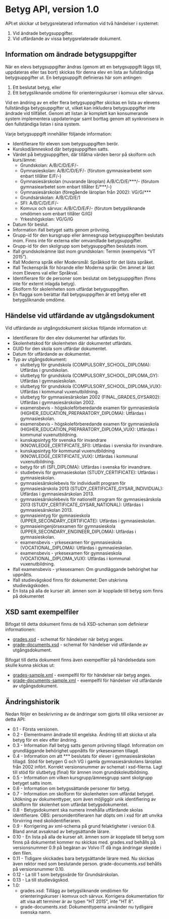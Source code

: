 Betyg API, version 1.0
======================
API:et skickar ut betygsrelaterad information vid två händelser i systemet:

1. Vid ändrade betygsuppgifter.
2. Vid utfärdande av vissa betygsrelaterade dokument.

Information om ändrade betygsuppgifter
--------------------------------------
När en elevs betygsuppgifter ändras (genom att en betygsuppgift läggs till, uppdateras eller tas bort) skickas för denna elev en lista av fullständiga betygsuppgifter ut. En betygsuppgift definieras här som antingen:

1. Ett beslutat betyg, eller
2. Ett betygsliknande omdöme för orienteringskurser i komvux eller särvux.

Vid en ändring av en eller flera betygsuppgifter skickas en lista av elevens fullständiga betygsuppgifter ut, vilket kan inkludera betygsuppgifter inte ändrade vid tillfället. Genom att listan är komplett kan konsumerande system implementera uppdateringar samt borttag genom att synkronisera in den fullständiga listan i sina system.

Varje betygsuppgift innehåller följande information:

- Identifierare för eleven som betygsuppgiften berör.
- Kurskod/ämneskod där betygsuppgiften satts.
- Värdet på betygsuppgiften, där tillåtna värden beror på skolform och kurs/ämne:
  - Grundskolan: A/B/C/D/E/F/-
  - Gymnasieskolan: A/B/C/D/E/F/- (förutom gymnasiearbetet som enbart tillåter E/F/-)
  - Gymnasiesärskolan (nuvarande läroplan) A/B/C/D/E/\*\*\*/- (förutom gymnasiearbetet som enbart tillåter E/\*\*\*/-)
  - Gymnasiesärskolan (föregående läroplan från 2002): VG/G/\*\*\*
  - Grundsärskolan: A/B/C/D/E/1
  - SFI: A/B/C/D/E/F/-
  - Komvux och särvux: A/B/C/D/E/F/- (förutom betygsliknande omdömen som enbart tillåter G/IG)
  - Yrkeshögskolan: VG/G/IG
- Datum för beslut.
- Information ifall betyget satts genom prövning.
- Grupp-id för den kursgrupp eller ämnesgrupp betygsuppgiften beslutats inom. Finns inte för externa eller omvandlade betygsuppgifter.
- Grupp-id för den skolgrupp som betygsuppgiften beslutats inom.
- Ifall grundskoleämne läst inom grundskolan: Termin (exempelvis “VT 2015”).
- Ifall Moderna språk eller Modersmål: Språkkod för det lästa språket.
- Ifall Teckenspråk för hörande eller Moderna språk: Om ämnet är läst inom Elevens val eller Språkval.
- Identifierare för de personer som beslutat om betygsuppgiften (finns inte för externt inlagda betyg).
- Skolform för skolenheten som utfärdat betygsuppgiften.
- En flagga som berättar ifall betygsuppgiften är ett betyg eller ett betygsliknande omdöme.

Händelse vid utfärdande av utgångsdokument
------------------------------------------
Vid utfärdande av utgångsdokument skickas följande information ut:

- Identifierare för den elev dokumentet har utfärdats för.
- Skolenhetskod för skolenheten där dokumentet utfärdats.
- GUID for den skola som utfärdar dokumentet.
- Datum för utfärdande av dokumentet.
- Typ av utgångsdokument:
  - slutbetyg för grundskola (COMPULSORY_SCHOOL_DIPLOMA): Utfärdas i grundskolan.
  - slutbetyg för grundskola (COMPULSORY_SCHOOL_DIPLOMA_GY): Utfärdas i gymnasieskolan.
  - slutbetyg för grundskola (COMPULSORY_SCHOOL_DIPLOMA_VUX): Utfärdas i kommunal vuxenutbildning. 
  - slutbetyg för gymnasiesärskolan 2002 (FINAL_GRADES_GYSAR02): Utfärdas i gymnasiesärskolan 2002.
  - examensbevis - högskoleförberedande examen för gymnasieskola (HIGHER_EDUCATION_PREPARATORY_DIPLOMA): Utfärdas i gymnasieskolan.
  - examensbevis - högskoleförberedande examen för gymnasieskola (HIGHER_EDUCATION_PREPARATORY_DIPLOMA_VUX): Utfärdas i kommunal vuxenutbildning.
  - kunskapsintyg för svenska för invandrare (KNOWLEDGE_CERTIFICATE_SFI): Utfärdas i svenska för invandrare.
  - kunskapsintyg för kommunal vuxenutbildning (KNOWLEDGE_CERTIFICATE_VUX): Utfärdas i kommunal vuxenutbildning.
  - betyg för sfi (SFI_DIPLOMA): Utfärdas i svenska för invandrare.
  - studiebevis för gymnasieskolan (STUDY_CERTIFICATE): Utfärdas i gymnasieskolan.
  - gymnasiesärskolebevis för individuellt program för gymnasiesärskola 2013 (STUDY_CERTIFICATE_GYSAR_INDIVIDUAL): Utfärdas i gymnasiesärskolan 2013.
  - gymnasiesärskolebevis för nationellt program för gymnasiesärskola 2013 (STUDY_CERTIFICATE_GYSAR_NATIONAL): Utfärdas i gymnasiesärskolan 2013.
  - gymnasieintyg för gymnasieskola (UPPER_SECONDARY_CERTIFICATE): Utfärdas i gymnasieskolan.
  - gymnasieingenjörsexamen för gymnasieskola (UPPER_SECONDARY_ENGINEER_DIPLOMA): Utfärdas i gymnasieskolan.
  - examensbevis - yrkesexamen för gymnasieskola (VOCATIONAL_DIPLOMA): Utfärdas i gymnasieskolan.
  - examensbevis - yrkesexamen för gymnasieskola (VOCATIONAL_DIPLOMA_VUX): Utfärdas i kommunal vuxenutbildning.
- Ifall examensbevis - yrkesexamen: Om grundläggande behörighet har uppnåtts.
- Ifall studievägskod finns för dokumentet: Den utskrivna studievägskoden.
- En lista på alla de kurser alt. ämnen som är kopplade till betyg som finns på dokumentet

XSD samt exempelfiler
---------------------
Bifogat till detta dokument finns de två XSD-scheman som definierar informationen:
- [grades.xsd](grades.xsd) - schemat för händelser när betyg anges.
- [grade-documents.xsd](grade-documents.xsd) - schemat för händelser vid utfärdande av utgångsdokument.

Bifogat till detta dokument finns även exempelfiler på händelsedata som skulle kunna skickas ut:
- [grades-sample.xml](grades-sample.xml) - exempelfil för för händelser när betyg anges.
- [grade-documents-sample.xml](grade-documents-sample.xml) - exempelfil för händelser vid utfärdande av utgångsdokument.

Ändringshistorik
----------------
Nedan följer en beskrivning av de ändringar som gjorts till olika versioner av detta API:
- 0.1 - Första versionen.
- 0.2 - Elementnamn ändrade till engelska. Ändring till att skicka ut alla betyg för en elev efter ändring.
- 0.3 - Information ifall betyg satts genom prövning tillagd. Information om grundläggande behörighet uppnåtts för yrkesexamen tillagd.
- 0.4 - Information om att *** beslutats för elever i gymnasiesärskolan tillagd. Stöd för betygen G och VG i gamla gymnasiesärskolans läroplan från 2002 infört. Korrekt versionsnummer av schemat i xsd-filerna. Lagt till stöd för slutbetyg (final) för ämnen inom grundskoleutbildning.
- 0.5 - Information om vilken kursgrupp/ämnesgrupp samt skolgrupp betyget satts inom.
- 0.6 - Information om betygssättande personer för betyg.
- 0.7 - Information om skolform för skolenheten som utfärdat betyget. Utökning av dokumenttyper, som även möjliggör unik identifiering av skolform för skolenhet som utfärdat betygsdokumentet.
- 0.8 - Betygsdokument ska numera innehålla utfärdande skolas identifierare. OBS: personidentifieraren har döpts om i xsd för att unvika förvirring med skolidentifieraren.
- 0.9 - Korrigering av xml-schema på grund felaktigheter i version 0.8. Bland annat avsaknad av betygsättande lärare.
- 0.10 - En lista på alla de kurser alt. ämnen som är kopplade till betyg som finns på dokumentet kommer nu skickas med. grades.xsd behålls på versionsnummer 0.9 på begäran av Volvo IT då inga ändringar skedde i den filen.
- 0.11 - Tidigare skickades bara betygsättande lärare med. Nu skickas även rektor med som beslutande person. grade-documents.xsd behålls på versionsnummer 0.10.
- 0.12 - La till 1 som betygsvärde för Grundsärskolan.
- 0.13 - La till studievägskod.
- 1.0:
  - grades.xsd: Tillägg av betygsliknande omdömen för orienteringskurser i komvux och särvux. Korrigera dokumentation för att visa att terminer är av typen "HT 2015", inte "HT 8".
  - grade-documents.xsd: Dokumenttyperna använder nu tydligare svenska namn.
